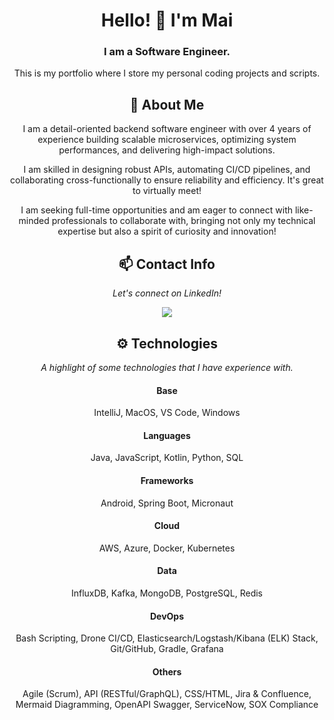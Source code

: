 ﻿<div align="center">
  
# Hello! 👋 I'm Mai
### I am a Software Engineer.

This is my portfolio where I store my personal coding projects and scripts.

## 💬 About Me
I am a detail-oriented backend software engineer with over 4 years of experience building scalable microservices, optimizing system performances, and delivering high-impact solutions. 

I am skilled in designing robust APIs, automating CI/CD pipelines, and collaborating cross-functionally to ensure reliability and efficiency. It's great to virtually meet!

I am seeking full-time opportunities and am eager to connect with like-minded professionals to collaborate with, bringing not only my technical expertise but also a spirit of curiosity and innovation!

## 📫 Contact Info
*Let's connect on LinkedIn!*

<a href="https://www.linkedin.com/in/mai-thao"><img src="https://img.shields.io/badge/LinkedIn-blue?style=for-the-badge&logo=linkedin"></a>

## ⚙️ Technologies
*A highlight of some technologies that I have experience with.*

#### Base
IntelliJ, MacOS, VS Code, Windows

#### Languages
Java, JavaScript, Kotlin, Python, SQL

#### Frameworks
Android, Spring Boot, Micronaut

#### Cloud
AWS, Azure, Docker, Kubernetes

#### Data
InfluxDB, Kafka, MongoDB, PostgreSQL, Redis

#### DevOps
Bash Scripting, Drone CI/CD, Elasticsearch/Logstash/Kibana (ELK) Stack, Git/GitHub, Gradle, Grafana

#### Others
Agile (Scrum), API (RESTful/GraphQL), CSS/HTML, Jira & Confluence, Mermaid Diagramming, OpenAPI Swagger, ServiceNow, SOX Compliance

</div>
